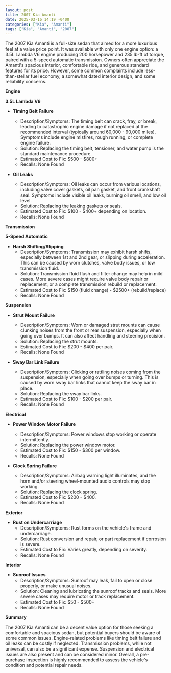 ```yaml
---
layout: post
title: 2007 Kia Amanti
date: 2025-03-16 14:19 -0400
categories: ["Kia", "Amanti"]
tags: ["Kia", "Amanti", "2007"]
---
```

The 2007 Kia Amanti is a full-size sedan that aimed for a more luxurious feel at a value price point. It was available with only one engine option: a 3.5L Lambda V6 engine producing 200 horsepower and 235 lb-ft of torque, paired with a 5-speed automatic transmission. Owners often appreciate the Amanti's spacious interior, comfortable ride, and generous standard features for its price. However, some common complaints include less-than-stellar fuel economy, a somewhat dated interior design, and some reliability concerns.

**Engine**

**3.5L Lambda V6**

*   **Timing Belt Failure**
    *   Description/Symptoms: The timing belt can crack, fray, or break, leading to catastrophic engine damage if not replaced at the recommended interval (typically around 60,000 - 90,000 miles). Symptoms include engine misfires, rough running, or complete engine failure.
    *   Solution: Replacing the timing belt, tensioner, and water pump is the standard maintenance procedure.
    *   Estimated Cost to Fix: $500 - $800+
    *   Recalls: None Found

*   **Oil Leaks**
    *   Description/Symptoms: Oil leaks can occur from various locations, including valve cover gaskets, oil pan gasket, and front crankshaft seal. Symptoms include visible oil leaks, burning oil smell, and low oil level.
    *   Solution: Replacing the leaking gaskets or seals.
    *   Estimated Cost to Fix: $100 - $400+ depending on location.
    *   Recalls: None Found

**Transmission**

**5-Speed Automatic**

*   **Harsh Shifting/Slipping**
    *   Description/Symptoms: Transmission may exhibit harsh shifts, especially between 1st and 2nd gear, or slipping during acceleration. This can be caused by worn clutches, valve body issues, or low transmission fluid.
    *   Solution: Transmission fluid flush and filter change may help in mild cases. More severe cases might require valve body repair or replacement, or a complete transmission rebuild or replacement.
    *   Estimated Cost to Fix: $150 (fluid change) - $2500+ (rebuild/replace)
    *   Recalls: None Found

**Suspension**

*   **Strut Mount Failure**
    *   Description/Symptoms: Worn or damaged strut mounts can cause clunking noises from the front or rear suspension, especially when going over bumps. It can also affect handling and steering precision.
    *   Solution: Replacing the strut mounts.
    *   Estimated Cost to Fix: $200 - $400 per pair.
    *   Recalls: None Found

*   **Sway Bar Link Failure**
    *   Description/Symptoms: Clicking or rattling noises coming from the suspension, especially when going over bumps or turning. This is caused by worn sway bar links that cannot keep the sway bar in place.
    *   Solution: Replacing the sway bar links.
    *   Estimated Cost to Fix: $100 - $200 per pair.
    *   Recalls: None Found

**Electrical**

*   **Power Window Motor Failure**
    *   Description/Symptoms: Power windows stop working or operate intermittently.
    *   Solution: Replacing the power window motor.
    *   Estimated Cost to Fix: $150 - $300 per window.
    *   Recalls: None Found

*   **Clock Spring Failure**
    *   Description/Symptoms: Airbag warning light illuminates, and the horn and/or steering wheel-mounted audio controls may stop working.
    *   Solution: Replacing the clock spring.
    *   Estimated Cost to Fix: $200 - $400.
    *   Recalls: None Found

**Exterior**

*   **Rust on Undercarriage**
    *   Description/Symptoms: Rust forms on the vehicle's frame and undercarriage.
    *   Solution: Rust conversion and repair, or part replacement if corrosion is severe.
    *   Estimated Cost to Fix: Varies greatly, depending on severity.
    *   Recalls: None Found

**Interior**

*   **Sunroof Issues**
    *   Description/Symptoms: Sunroof may leak, fail to open or close properly, or make unusual noises.
    *   Solution: Cleaning and lubricating the sunroof tracks and seals. More severe cases may require motor or track replacement.
    *   Estimated Cost to Fix: $50 - $500+
    *   Recalls: None Found

**Summary**

The 2007 Kia Amanti can be a decent value option for those seeking a comfortable and spacious sedan, but potential buyers should be aware of some common issues. Engine-related problems like timing belt failure and oil leaks can be costly if neglected. Transmission problems, while not universal, can also be a significant expense. Suspension and electrical issues are also present and can be considered minor. Overall, a pre-purchase inspection is highly recommended to assess the vehicle's condition and potential repair needs.

